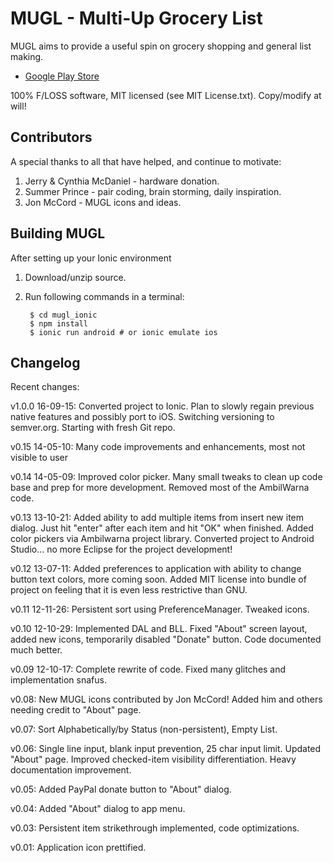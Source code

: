 MUGL - Multi-Up Grocery List
=========

MUGL aims to provide a useful spin on grocery shopping and general list making.

* [Google Play Store](https://play.google.com/store/apps/details?id=com.onebillionsaved.mugl)

100% F/LOSS software, MIT licensed (see MIT License.txt). Copy/modify at will!

Contributors
---------

A special thanks to all that have helped, and continue to motivate:

1. Jerry & Cynthia McDaniel - hardware donation.
2. Summer Prince - pair coding, brain storming, daily inspiration.
3. Jon McCord - MUGL icons and ideas.

Building MUGL
---------

After setting up your Ionic environment
1. Download/unzip source.
2. Run following commands in a terminal:

		$ cd mugl_ionic
		$ npm install
		$ ionic run android # or ionic emulate ios

Changelog
---------

Recent changes:

v1.0.0 16-09-15: Converted project to Ionic. Plan to slowly regain previous native features and
possibly port to iOS. Switching versioning to semver.org. Starting with fresh Git repo.

v0.15 14-05-10: Many code improvements and enhancements, most not visible to user

v0.14 14-05-09: Improved color picker. Many small tweaks to clean up code base and prep
for more development. Removed most of the AmbilWarna code.

v0.13 13-10-21:  Added ability to add multiple items from insert new item dialog.
Just hit "enter" after each item and hit "OK" when finished. Added color pickers
via Ambilwarna project library. Converted project to Android Studio... no more
Eclipse for the project development!

v0.12 13-07-11:  Added preferences to application with ability to change button
text colors, more coming soon. Added MIT license into bundle of project on feeling
that it is even less restrictive than GNU.

v0.11 12-11-26: Persistent sort using PreferenceManager. Tweaked icons.

v0.10 12-10-29: Implemented DAL and BLL. Fixed "About" screen layout, added new
icons, temporarily disabled "Donate" button. Code documented much better.

v0.09 12-10-17: Complete rewrite of code. Fixed many glitches and implementation
snafus.

v0.08: New MUGL icons contributed by Jon McCord! Added him and others needing
credit to "About" page.

v0.07: Sort Alphabetically/by Status (non-persistent), Empty List.

v0.06: Single line input, blank input prevention, 25 char input limit. Updated
"About" page. Improved checked-item visibility differentiation. Heavy documentation
improvement.

v0.05: Added PayPal donate button to "About" dialog.

v0.04: Added "About" dialog to app menu.

v0.03: Persistent item strikethrough implemented, code optimizations.

v0.01: Application icon prettified.